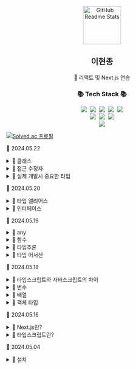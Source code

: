 <!-- header 영역 -->
<p align="center">
 <img width="100px" src="https://res.cloudinary.com/anuraghazra/image/upload/v1594908242/logo_ccswme.svg" align="center" alt="GitHub Readme Stats" />
 <h2 align="center">이현종</h2>
 <p align="center">📖 리액트 및 Next.js 연습</p>
</p>

<h3 align="center">📚 Tech Stack 📚</h3>
<p align="center">
  <img src="https://img.shields.io/badge/HTML5-E34F26?style=flat-square&logo=HTML5&logoColor=white"/></a>&nbsp 
  <img src="https://img.shields.io/badge/CSS3-1572B6?style=flat-square&logo=CSS3&logoColor=white"/></a>&nbsp
  <img src="https://img.shields.io/badge/JavaScript-F7DF1E?style=flat-square&logo=JavaScript&logoColor=white"/></a>&nbsp
  <img src="https://img.shields.io/badge/React-61DAFB?style=flat-square&logo=React&logoColor=white"/></a>&nbsp
  <img src="https://img.shields.io/badge/Windows-0078D6?style=flat-square&logo=Windows&logoColor=white"/></a></br>
  <img src="https://img.shields.io/badge/node.js-339933?style=for-the-badge&logo=Node.js&logoColor=white"></a>&nbsp
  <img src="https://img.shields.io/badge/bootstrap-7952B3?style=for-the-badge&logo=bootstrap&logoColor=white"></a>&nbsp
  <img src="https://img.shields.io/badge/Visual Studio Code-007ACC?style=for-the-badge&logo=Visual Studio Code&logoColor=white"></a><br/>
  <a href="https://github.com/soaple/first-met-react-practice-v18">
  <img src="https://img.shields.io/badge/GitHub-181717?style=for-the-badge&logo=GitHub&logoColor=white">
  </a>
</p>

[![Solved.ac 프로필](http://mazassumnida.wtf/api/v2/generate_badge?boj=guswhd284)](https://www.acmicpc.net/user/guswhd284)

🔋 2024.05.22

<details><summary>💬 클래스 </summary>

- 타입스크립트는 ES2015에서 자바스크립트에 도입된 클래스 표기법에 타입을 붙일 수 있습니다.

```tsx

class Point {
  x: number;
  y: number;

  // 인수가 존재하지 않을 경우 초깃값을 지정
  constructor(x: number = 0; y: number = 0) {
    this.x = x
    this.y = y
  }

  // 반환값이 없을 경우 void를 지정
  moveX(n: number): void {
    this.x += n
  }

  moveY(n: number): void {
    this.y += n
  }
}

const point = new Point()
point.moveX(10)
console.log(`${point.x}, ${point.y}`) // 10, 0

```

```tsx

class Point3D extends Point {
  z: number;

  constructor(x: number = 0, y: number = 0, z: number = 0) {
    super(x,y)
    this.z =z
  }

  moveZ(n: number): void {
    this.z += n
  }
}

const point3D = new Point3D()
// 상속원의 메서드를 호출 할 수 있다.
point3D.movex(10)
point3D.movez(20)
console.log(`${point3D.x}, ${point3D.y}, ${point3D.z}`) // 10, 0, 20

```

```tsx

interface IUser {
  name: string;
  age: number;
  sayHello: () => string;
}

class User implements IUser {
  name: string;
  age: number;

  constructor() {
    this.name = ''
    this.age = 0
  }

  sayHello(): string{
    return `안녕하세요. 저는 ${this.name}이며, ${this.age}살 입니다.`
  }
}

const user = new User()
user.name = 'Lee'
user.age = 25
console.log(user.sayHello())

```

</details>

<details><summary>💬 접근 수정자 </summary>

- 타입스크립트의 클래스에서는 접근 수정자로 `public`,`private`,`protected`를 제공합니다.

- 이들을 부여함으로써 멤버나 메서드 접근 범위를 제어할 수 있습니다.

- 접근 수정자를 지정하지 않을 경우 public으로 취급 합니다.

```tsx

class BasePoint3D {
  public x: number;
  public y: number;
  public z: number;
}

const basePoint = new BasePoint3D()
basePoint.x
basePoint.y
basePoint.z

class ChildPoint extends BasePoint3D {
  constructor() {
    super()
    this.x
    this.y
    this.z
  }
}

```

</details>

<details><summary>💬 실제 개발시 중요한 타입 </summary>

- `Enum 타입`

- `제네릭 타입`

- `Union 타입과 Intersection 타입`

- `리터럴 타입`

- `never 타입`

</details>

🔋 2024.05.20

<details><summary>💬 타입 앨리어스 </summary>

- 타입 앨리어스는 타입 지정의 별명을 덧붙이는 기능입니다.

- 타입 앨리어스를 활용하면 타입 정의에 이름을 붙일 수 있습니다.

- 그 이름을 참조하여 같은 타입을 여러 차례 사용할 수 있습니다.

- type 키워드를 사용하여 지정합니다.

- `type 타입명 = 값`

- `type Name = string`

```tsx

type Point = {
  x: number;
  y: number;
}

function printPoint(point: Point) {
  console.log(`x좌표는 ${point.x}입니다.`)
  console.log(`y좌표는 ${point.y}입니다.`)
}

printPoint({ x: 100, y: 100})

```

- 함수 자체의 타입도 타입 앨리어스로 정의 할 수 있습니다.

```tsx

type Formatter = (a: string) => string

function printName(firstName: string, formatter: Formatter) {
  console.log(formatter(firstName))
}

```

- 객체의 키 이름을 명시하지 않고 타입 앨리어스를 정의할 수도 있습니다.


```tsx

const labels: Label = {
  topTable: '톱 페이지의 제목입니다.',
  topSubTitle: '톱 페이지의 하위 제목입니다.',
  topFeature1: '톱 페이지의 기능 1입니다.',
  topFeature2: '톱 페이지의 기능 2입니다.',
}

const foo: Label = {
  message: 100
}

```

</details>

<details><summary>💬 인터페이스 </summary>

- 타입스크립트의 인터페이스는 타입 앨리어스와 비슷한 기능이지만, 보다 확장성이 높은 열린 기능을 갖고 있습니다.

- 클래스와 함께 많이 사용합니다.

```tsx

interface 타입명 {
  속성_1: 타입_1;
  속성_2: 타입_2;
}

```

```tsx

interface Point {
  x: number;
  y: number;
  z?: number;
}

interface Colorful {
  color: string;
}

interface Circle {
  radius: number;
}

interface ColorfulCircle extends Colorful, Circle {}

const cc: ColorfulCircle = {
  color: '빨강',
  radius: 10
}

```

</details>

🔋 2024.05.19

<details><summary>💬 any </summary>

- 이름 그대로 모든 타입을 허용하는 타입입니다.

- 특정한 값에 대해 타입 체크 구조를 적용하고 싶지 않을 때 사용합니다.

```tsx

let user: any = { firstName: 'Lee' }

// 다음 행의 코드는 모두 컴파일러 에러가 발생하지 않습니다.
user.hello()
user()
user.age = 100
user = 'Hello'

// 다른 타입으로 대입해도 에러가 발생하지 않습니다.
const n: number = user

```

</details>

<details><summary>💬 함수 </summary>

- 타입스크립트의 함수에서는 인수와 반환값의 타입을 지정 할 수 있습니다.

```tsx

function(인수_1_: 타입1, 인수_2_: 타입2 ...): 반환값{
  // ...
}

```

```tsx

function sayHello(name: string): string {
  return `Hello ${name}`
}

sayHello('Lee')

```


```tsx

(인수명: 인수_타입): 반환값_타입 => 자바스크립트_식

let sayHello = (name: string => `Hello ${name}`)

```

```tsx

(인수명: 인수_타입) ==> 반환값_타입

```

</details>

<details><summary>💬 타입추론 </summary>

- 타입스크립트에서 명시적인 변수의 초기화를 수행하면 타입 추론을 통해 자동적으로 타입이 결정되는 기능이 있습니다.

```tsx

const age = 10
console.log(age.length) // 에러발생(length 속성이 없기 때문)

const user = {
  name: 'Lee',
  age: 25
}

console.log(user.age.length) // 에러발생

```


```tsx

// window.confirm 함수의 반환 타입은 boolean인 것을 타입스크립트가 알고 있으므로 대입하는 함수 타입이 일치하지 않으면 에러 발생
window.confirm = () => {
  console.log('confirm 함수')
}

```

</details>

<details><summary>💬 타입 어서션 </summary>

- 타입스크립트가 구체적인 타입을 알 수 없는 경우도 있습니다.

- 타입스크립트에서 document.getElementById()로 얻을 수 있는 대상의 타입에 관여 할 수 없으므로 div, canvas 등을 자동으로 판정해서 처리하지 않습니다.

```tsx

const myCanvas = document.getElementById('main_canvas')
console.log(myCanvas.width) // 에러발생

```

```tsx

const foo: any = 'test'
const bar: number = foo as number
// 컴파일 시에는 number 타입으로서 다뤄져 에러가 발생하지 않지만, 실행 시 string 타입으로 전달되므로 에러 발생
console.log()

```

</details>

🔋 2024.05.18

<details><summary>💬 타입스크립트와 자바스크립트의 차이 </summary>

- 타입스크립트는 자바스크립트를 확장한 상위 호환 언어입니다.

- 자바스크립트의 코드는 그대로 타입스크립트 코드로 읽을수 있습니다.

- 자바스크립트에 주로 다음 기능을 추가한 것 입니다.

- `타입 정의`

- `인터페이스와 클래스`

- `null/undefined-safe`

- `범용적인 클래스나 메서드 타입을 실현하는 제네릭`

- `편집기의 입력 자동완성`

- `그 외, ECMA에서 정의되어 있는 자바스크립트의 최신사양`

</details>

<details><summary>💬 변수 </summary>

- 변수 선언에는 var, let, const를 사용합니다.

- 변수명 뒤에 `: 타입`을 추가해 타입 애너테이션을 합니다.(생략 가능)

`var 변수 : 타입 = 값`

`let 변수 : 타입 = 값`

`const 변수 : 타입 = 값`

``` tsx

function calc(isSum: boolean) {
  let a = 100
  if(isSum) {
    let b = a + 1
    return b;
  }
  return b
}

```

- const 변수는 let 변수와 같은 스코프 규칙을 갖습니다.

``` tsx

const num: number = 100

num = 200

```

</details>

<details><summary>💬 배열 </summary>

- 배열에 타입을 지정할 때는 그 배열을 구성하는 타입과 [] 표기를 사용합니다.

```tsx

const array: string[] = []
array.push('abc')
array.push(1) // 배열 타입과 맞지 않으므로 에러가 발생

```

</details>

<details><summary>💬 객체 타입 </summary>

- 객체는 키와 값을 이용한 데이터 형식의 인스턴스입니다.

```tsx

const user: { name: string; age: number; } = {
  name: 'Hana',
  age: 36
}

console.log(user.name)
console.log(user.age)

```

```tsx

function printName(obj: { firstName: string; lastName?: string }) {
  // ...
}

printName({ firstName: 'Hyunjong' })

```

</details>

🔋 2024.05.16

<details><summary>💬 Next.js란? </summary>

- 오픈소스 웹 애플리케이션 프레임워크입니다.

- 웹 프런트엔드 라이브러리인 리액트를 기반으로 구현 및 개발 되었습니다.

- Next.js는 리액트로 웹 애플리케이션을 만들 때 가장 인기 있는 프레임워크입니다.

- 리액트 공식 문서에서도 Node.js로 서버 사이드 렌더링 웹 사이트를 구축할 때 Next.js를 활용할 것을 권장합니다.

- Next.js는 Vercel사가 개발 하였으며, 리액트 기반 모던 애플리케이션을 위한 풀 스택 프레임워크입니다.

- Next.js는 프런트엔드 엔지니어들을 고민하게 했었던 복잡한 프런트엔드 개발 환경을 단순화 할 수 있는 다양한 기능을 포함합니다.

</details>

<details><summary>💬 타입스크립트란? </summary>

- 자바스크립트에 정적 타입 기능 등을 탑재한 프로그래밍 언어로, 마이크로소프트가 중심이 되어 개발을 추진하고 있습니다.

- 원래 자바스크립트를 확장한 AltJS의 하나로 등장했으며, 현재 모던 프론트엔드 개발 프로그래밍 언어의 표준으로 자리잡았습니다.

</details>

🔋 2024.05.04

<details><summary>💬 설치 </summary>

- `npm install typescript --save-de`

</details>